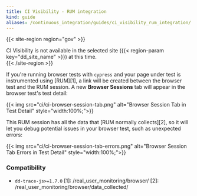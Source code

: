 ```yaml
---
title: CI Visibility - RUM integration
kind: guide
aliases: /continuous_integration/guides/ci_visibility_rum_integration/
---
```


{{< site-region region="gov" >}}
<div class="alert alert-warning">CI Visibility is not available in the selected site ({{< region-param key="dd_site_name" >}}) at this time.</div>
{{< /site-region >}}

If you're running browser tests with `cypress` and your page under test is instrumented using [RUM][1], a link will be created between the browser test and the RUM session. A new **Browser Sessions** tab will appear in the browser test's test detail:

{{< img src="ci/ci-browser-session-tab.png" alt="Browser Session Tab in Test Detail" style="width:100%;">}}

This RUM session has all the data that [RUM normally collects][2], so it will let you debug potential issues in your browser test, such as unexpected errors:

{{< img src="ci/ci-browser-session-tab-errors.png" alt="Browser Session Tab Errors in Test Detail" style="width:100%;">}}

### Compatibility
* `dd-trace-js>=1.7.0`
[1]: /real_user_monitoring/browser/
[2]: /real_user_monitoring/browser/data_collected/
